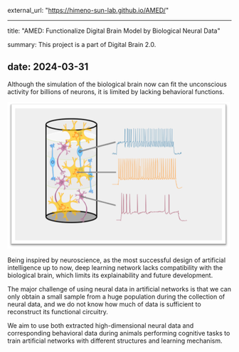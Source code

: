 external_url: "https://himeno-sun-lab.github.io/AMED/"

---
title: "AMED: Functionalize Digital Brain Model by Biological Neural Data"

summary: This project is a part of Digital Brain 2.0.

date: 2024-03-31
---

Although the simulation of the biological brain now can fit the unconscious activity for billions of neurons, it is limited by lacking behavioral functions. 


![screen reader text](simulatedDigitalBrain.png "Simulated Digital Brain")

Being inspired by neuroscience, as the most successful design of artificial intelligence up to now, deep learning network lacks compatibility with the biological brain, which limits its explainability and future development. 

The major challenge of using neural data in artificial networks is that we can only obtain a small sample from a huge population during the collection of neural data, and we do not know how much of data is sufficient to reconstruct its functional circuitry. 

We aim to use both extracted high-dimensional neural data and corresponding behavioral data during animals performing cognitive tasks to train artificial networks with different structures and learning mechanism. 

